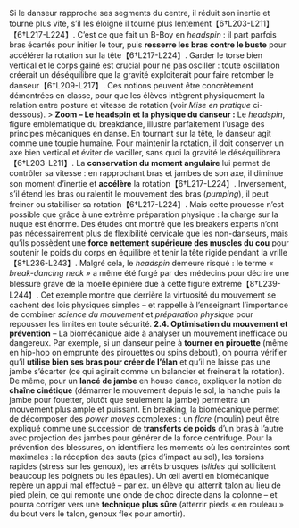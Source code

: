 Si le danseur rapproche ses segments du centre, il réduit son inertie et tourne plus vite, s’il les éloigne il tourne plus lentement【6†L203-L211】【6†L217-L224】. C’est ce que fait un B-Boy en *headspin* : il part parfois bras écartés pour initier le tour, puis **resserre les bras contre le buste** pour accélérer la rotation sur la tête【6†L217-L224】. Garder le torse bien vertical et le corps gainé est crucial pour ne pas osciller : toute oscillation créerait un déséquilibre que la gravité exploiterait pour faire retomber le danseur【6†L209-L217】. Ces notions peuvent être concrètement démontrées en classe, pour que les élèves intègrent physiquement la relation entre posture et vitesse de rotation (voir *Mise en pratique* ci-dessous). > **Zoom – Le headspin et la physique du danseur :** Le *headspin*, figure emblématique du breakdance, illustre parfaitement l’usage des principes mécaniques en danse. En tournant sur la tête, le danseur agit comme une toupie humaine. Pour maintenir la rotation, il doit conserver un axe bien vertical et éviter de vaciller, sans quoi la gravité le déséquilibrera【6†L203-L211】. La **conservation du moment angulaire** lui permet de contrôler sa vitesse : en rapprochant bras et jambes de son axe, il diminue son moment d’inertie et **accélère** la rotation【6†L217-L224】. Inversement, s’il étend les bras ou ralentit le mouvement des bras (*pumping*), il peut freiner ou stabiliser sa rotation【6†L217-L224】. Mais cette prouesse n’est possible que grâce à une extrême préparation physique : la charge sur la nuque est énorme. Des études ont montré que les breakers experts n’ont pas nécessairement plus de flexibilité cervicale que les non-danseurs, mais qu’ils possèdent une **force nettement supérieure des muscles du cou** pour soutenir le poids du corps en équilibre et tenir la tête rigide pendant la vrille【8†L236-L243】. Malgré cela, le *headspin* demeure risqué : le terme *« break-dancing neck »* a même été forgé par des médecins pour décrire une blessure grave de la moelle épinière due à cette figure extrême【8†L239-L244】. Cet exemple montre que derrière la virtuosité du mouvement se cachent des lois physiques simples – et rappelle à l’enseignant l’importance de combiner *science du mouvement* et *préparation physique* pour repousser les limites en toute sécurité. **2.4. Optimisation du mouvement et prévention** – La biomécanique aide à analyser un mouvement inefficace ou dangereux. Par exemple, si un danseur peine à **tourner en pirouette** (même en hip-hop on emprunte des pirouettes ou spins debout), on pourra vérifier qu’il **utilise bien ses bras pour créer de l’élan** et qu’il ne laisse pas une jambe s’écarter (ce qui agirait comme un balancier et freinerait la rotation). De même, pour un **lancé de jambe** en house dance, expliquer la notion de **chaîne cinétique** (démarrer le mouvement depuis le sol, la hanche puis la jambe pour fouetter, plutôt que seulement la jambe) permettra un mouvement plus ample et puissant. En breaking, la biomécanique permet de décomposer des *power moves* complexes : un *flare* (moulin) peut être expliqué comme une succession de **transferts de poids** d’un bras à l’autre avec projection des jambes pour générer de la force centrifuge. Pour la prévention des blessures, on identifiera les moments où les contraintes sont maximales : la réception des sauts (pics d’impact au sol), les torsions rapides (stress sur les genoux), les arrêts brusques (*slides* qui sollicitent beaucoup les poignets ou les épaules). Un œil averti en biomécanique repère un appui mal effectué – par ex. un élève qui atterrit talon au lieu de pied plein, ce qui remonte une onde de choc directe dans la colonne – et pourra corriger vers une **technique plus sûre** (atterrir pieds « en rouleau » du bout vers le talon, genoux flex pour amortir).